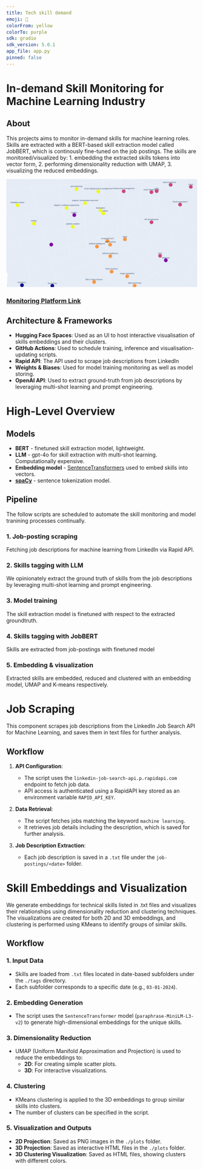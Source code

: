 ```yaml
---
title: Tech skill demand
emoji: 💬
colorFrom: yellow
colorTo: purple
sdk: gradio
sdk_version: 5.0.1
app_file: app.py
pinned: false
---
```


# In-demand Skill Monitoring for Machine Learning Industry

## About

This projects aims to monitor in-demand skills for machine learning roles. Skills are extracted with a BERT-based skill extraction model called JobBERT, which is continously fine-tuned on the job postings. The skills are monitored/visualized by: 1. embedding the extracted skills tokens into vector form, 2. performing dimensionality reduction with UMAP, 3. visualizing the reduced embeddings. 

![Header Image](header.png)

### [Monitoring Platform Link](https://huggingface.co/spaces/Robzy/jobbert_knowledge_extraction)

## Architecture & Frameworks

- **Hugging Face Spaces**: Used as an UI to host interactive visualisation of skills embeddings and their clusters.
- **GitHub Actions**: Used to schedule training, inference and visualisation-updating scripts.
- **Rapid API**: The API used to scrape job descriptions from LinkedIn
- **Weights & Biases**: Used for model training monitoring as well as model storing.
- **OpenAI API**: Used to extract ground-truth from job descriptions by leveraging multi-shot learning and prompt engineering.


# High-Level Overview

## Models
* **BERT** - finetuned skill extraction model, lightweight.
* **LLM** - gpt-4o for skill extraction with multi-shot learning. Computationally expensive.
* **Embedding model** - [SentenceTransformers](https://sbert.net/) used to embed skills into vectors.
* [**spaCy**](https://spacy.io/models/en#en_core_web_sm) - sentence tokenization model. 

## Pipeline

The follow scripts are scheduled to automate the skill monitoring and model tranining processes continually. 

### 1. Job-posting scraping
Fetching job descriptions for machine learning from LinkedIn via Rapid API.
### 2. Skills tagging with LLM
We opinionately extract the ground truth of skills from the job descriptions by leveraging multi-shot learning and prompt engineering.
### 3. Model training
The skill extraction model is finetuned with respect to the extracted groundtruth.
### 4. Skills tagging with JobBERT
Skills are extracted from job-postings with finetuned model
### 5. Embedding & visualization
Extracted skills are embedded, reduced and clustered with an embedding model, UMAP and K-means respectively.


# Job Scraping

This component scrapes job descriptions from the LinkedIn Job Search API for Machine Learning, and saves them in text files for further analysis.

## Workflow

1. **API Configuration**:
   - The script uses the `linkedin-job-search-api.p.rapidapi.com` endpoint to fetch job data.
   - API access is authenticated using a RapidAPI key stored as an environment variable `RAPID_API_KEY`.

2. **Data Retrieval**:
   - The script fetches jobs matching the keyword `machine learning`.
   - It retrieves job details including the description, which is saved for further analysis.

3. **Job Description Extraction**:
   - Each job description is saved in a `.txt` file under the `job-postings/<date>` folder.
   
# Skill Embeddings and Visualization

We generate embeddings for technical skills listed in .txt files and visualizes their relationships using dimensionality reduction and clustering techniques. The visualizations are created for both 2D and 3D embeddings, and clustering is performed using KMeans to identify groups of similar skills.

## Workflow

### 1. Input Data
- Skills are loaded from `.txt` files located in date-based subfolders under the `./tags` directory.
- Each subfolder corresponds to a specific date (e.g., `03-01-2024`).

### 2. Embedding Generation
- The script uses the `SentenceTransformer` model (`paraphrase-MiniLM-L3-v2`) to generate high-dimensional embeddings for the unique skills.

### 3. Dimensionality Reduction
- UMAP (Uniform Manifold Approximation and Projection) is used to reduce the embeddings to:
  - **2D**: For creating simple scatter plots.
  - **3D**: For interactive visualizations.

### 4. Clustering
- KMeans clustering is applied to the 3D embeddings to group similar skills into clusters.
- The number of clusters can be specified in the script.

### 5. Visualization and Outputs
- **2D Projection**: Saved as PNG images in the `./plots` folder.
- **3D Projection**: Saved as interactive HTML files in the `./plots` folder.
- **3D Clustering Visualization**: Saved as HTML files, showing clusters with different colors.

